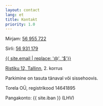 ```yaml
---
layout: contact
lang: et
title: Kontakt
priority: 1.0
---
```


Mirjam: [56 955 722](tel:+37256955722)

Sirli: [56 931 179](tel:+37256931179)

[{{ site.email | replace: '@', '$'}}](mailto)

[Ristiku 12, Tallinn](https://goo.gl/maps/7bTMkBvk7YN2), 2. korrus

Parkimine on tasuta tänaval või sissehoovis.

Torela OÜ, registrikood 14641895

Pangakonto: {{ site.iban }} (LHV)
